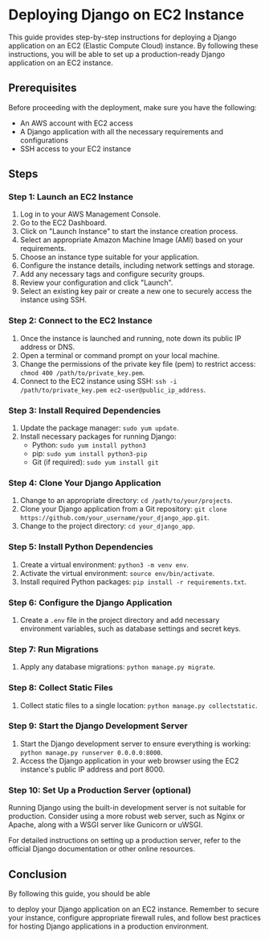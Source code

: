 # Deploying Django on EC2 Instance

This guide provides step-by-step instructions for deploying a Django application on an EC2 (Elastic Compute Cloud) instance. By following these instructions, you will be able to set up a production-ready Django application on an EC2 instance.

## Prerequisites

Before proceeding with the deployment, make sure you have the following:

- An AWS account with EC2 access
- A Django application with all the necessary requirements and configurations
- SSH access to your EC2 instance

## Steps

### Step 1: Launch an EC2 Instance

1. Log in to your AWS Management Console.
2. Go to the EC2 Dashboard.
3. Click on "Launch Instance" to start the instance creation process.
4. Select an appropriate Amazon Machine Image (AMI) based on your requirements.
5. Choose an instance type suitable for your application.
6. Configure the instance details, including network settings and storage.
7. Add any necessary tags and configure security groups.
8. Review your configuration and click "Launch".
9. Select an existing key pair or create a new one to securely access the instance using SSH.

### Step 2: Connect to the EC2 Instance

1. Once the instance is launched and running, note down its public IP address or DNS.
2. Open a terminal or command prompt on your local machine.
3. Change the permissions of the private key file (pem) to restrict access: `chmod 400 /path/to/private_key.pem`.
4. Connect to the EC2 instance using SSH: `ssh -i /path/to/private_key.pem ec2-user@public_ip_address`.

### Step 3: Install Required Dependencies

1. Update the package manager: `sudo yum update`.
2. Install necessary packages for running Django:
   - Python: `sudo yum install python3`
   - pip: `sudo yum install python3-pip`
   - Git (if required): `sudo yum install git`

### Step 4: Clone Your Django Application

1. Change to an appropriate directory: `cd /path/to/your/projects`.
2. Clone your Django application from a Git repository: `git clone https://github.com/your_username/your_django_app.git`.
3. Change to the project directory: `cd your_django_app`.

### Step 5: Install Python Dependencies

1. Create a virtual environment: `python3 -m venv env`.
2. Activate the virtual environment: `source env/bin/activate`.
3. Install required Python packages: `pip install -r requirements.txt`.

### Step 6: Configure the Django Application

1. Create a `.env` file in the project directory and add necessary environment variables, such as database settings and secret keys.

### Step 7: Run Migrations

1. Apply any database migrations: `python manage.py migrate`.

### Step 8: Collect Static Files

1. Collect static files to a single location: `python manage.py collectstatic`.

### Step 9: Start the Django Development Server

1. Start the Django development server to ensure everything is working: `python manage.py runserver 0.0.0.0:8000`.
2. Access the Django application in your web browser using the EC2 instance's public IP address and port 8000.

### Step 10: Set Up a Production Server (optional)

Running Django using the built-in development server is not suitable for production. Consider using a more robust web server, such as Nginx or Apache, along with a WSGI server like Gunicorn or uWSGI.

For detailed instructions on setting up a production server, refer to the official Django documentation or other online resources.

## Conclusion

By following this guide, you should be able

 to deploy your Django application on an EC2 instance. Remember to secure your instance, configure appropriate firewall rules, and follow best practices for hosting Django applications in a production environment.
